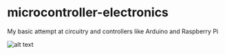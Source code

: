 # microcontroller-electronics
My basic attempt at circuitry and controllers like Arduino and Raspberry Pi


![alt text](https://github.com/MethaneRain/Weather-Jupyter-Notebooks/blob/master/250mb_Heights_Winds_2018_12_05_12Z.png)
